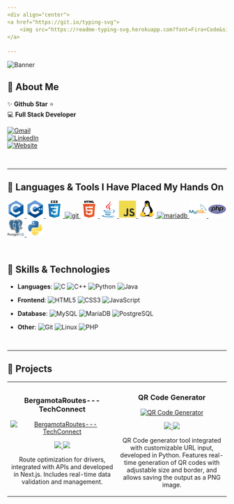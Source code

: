 ```yaml
---
<div align="center">
<a href="https://git.io/typing-svg">
    <img src="https://readme-typing-svg.herokuapp.com?font=Fira+Code&size=40&weight=700&duration=2000&pause=1000&color=8B0000&center=true&vCenter=true&width=435&lines=Hi+There!%F0%9F%91%8B;I%C2%B4m++CaesarCode+%F0%9F%92%BB" alt="Typing SVG" />
</a>

---
```

  
  <img src="https://github.com/ICaesarI/ICaesarI/blob/main/bannerProfile.gif?raw=true" alt="Banner" />
</div>

## 🔴 About Me

✨ **Github Star** ⭐  
💻 **Full Stack Developer**  


[![Gmail](https://img.shields.io/badge/Gmail-D14836?style=for-the-badge&logo=gmail&logoColor=white)](mailto:cesar.gonzalez.anayaDev@gmail.com)  
[![LinkedIn](https://img.shields.io/badge/LinkedIn-%230077B5.svg?style=for-the-badge&logo=linkedin&logoColor=white)](https://www.linkedin.com/in/cesar-gonzalez-anaya)  
[![Website](https://img.shields.io/badge/Website-000000?style=for-the-badge&logo=website&logoColor=white)](https://tu-sitio-web.com)  

</div>

<br>


---

## 🔴 Languages & Tools I Have Placed My Hands On 

<p align="left"> 
  <a href="https://www.cprogramming.com/" target="_blank" rel="noreferrer"> 
    <img src="https://raw.githubusercontent.com/devicons/devicon/master/icons/c/c-original.svg" alt="c" width="40" height="40"/> 
  </a> 
  <a href="https://www.w3schools.com/cpp/" target="_blank" rel="noreferrer"> 
    <img src="https://raw.githubusercontent.com/devicons/devicon/master/icons/cplusplus/cplusplus-original.svg" alt="cplusplus" width="40" height="40"/> 
  </a> 
  <a href="https://www.w3schools.com/css/" target="_blank" rel="noreferrer"> 
    <img src="https://raw.githubusercontent.com/devicons/devicon/master/icons/css3/css3-original-wordmark.svg" alt="css3" width="40" height="40"/> 
  </a> 
  <a href="https://git-scm.com/" target="_blank" rel="noreferrer"> 
    <img src="https://www.vectorlogo.zone/logos/git-scm/git-scm-icon.svg" alt="git" width="40" height="40"/> 
  </a> 
  <a href="https://www.w3.org/html/" target="_blank" rel="noreferrer"> 
    <img src="https://raw.githubusercontent.com/devicons/devicon/master/icons/html5/html5-original-wordmark.svg" alt="html5" width="40" height="40"/> 
  </a> 
  <a href="https://www.java.com" target="_blank" rel="noreferrer"> 
    <img src="https://raw.githubusercontent.com/devicons/devicon/master/icons/java/java-original.svg" alt="java" width="40" height="40"/> 
  </a> 
  <a href="https://developer.mozilla.org/en-US/docs/Web/JavaScript" target="_blank" rel="noreferrer"> 
    <img src="https://raw.githubusercontent.com/devicons/devicon/master/icons/javascript/javascript-original.svg" alt="javascript" width="40" height="40"/> 
  </a> 
  <a href="https://www.linux.org/" target="_blank" rel="noreferrer"> 
    <img src="https://raw.githubusercontent.com/devicons/devicon/master/icons/linux/linux-original.svg" alt="linux" width="40" height="40"/> 
  </a> 
  <a href="https://mariadb.org/" target="_blank" rel="noreferrer"> 
    <img src="https://www.vectorlogo.zone/logos/mariadb/mariadb-icon.svg" alt="mariadb" width="40" height="40"/> 
  </a> 
  <a href="https://www.mysql.com/" target="_blank" rel="noreferrer"> 
    <img src="https://raw.githubusercontent.com/devicons/devicon/master/icons/mysql/mysql-original-wordmark.svg" alt="mysql" width="40" height="40"/> 
  </a> 
  <a href="https://www.php.net" target="_blank" rel="noreferrer"> 
    <img src="https://raw.githubusercontent.com/devicons/devicon/master/icons/php/php-original.svg" alt="php" width="40" height="40"/> 
  </a> 
  <a href="https://www.postgresql.org" target="_blank" rel="noreferrer"> 
    <img src="https://raw.githubusercontent.com/devicons/devicon/master/icons/postgresql/postgresql-original-wordmark.svg" alt="postgresql" width="40" height="40"/> 
  </a> 
  <a href="https://www.python.org" target="_blank" rel="noreferrer"> 
    <img src="https://raw.githubusercontent.com/devicons/devicon/master/icons/python/python-original.svg" alt="python" width="40" height="40"/> 
  </a> 
</p>

<br>

## 🔴 Skills & Technologies 

- **Languages**: 
  ![C](https://img.shields.io/badge/-C-A8B9CC?style=flat&logo=c&logoColor=black) 
  ![C++](https://img.shields.io/badge/-C++-00599C?style=flat&logo=c%2B%2B&logoColor=white) 
  ![Python](https://img.shields.io/badge/-Python-3776AB?style=flat&logo=python&logoColor=white) 
  ![Java](https://img.shields.io/badge/-Java-007396?style=flat&logo=java&logoColor=white)
  
- **Frontend**: 
  ![HTML5](https://img.shields.io/badge/-HTML5-E34F26?style=flat&logo=html5&logoColor=white) 
  ![CSS3](https://img.shields.io/badge/-CSS3-1572B6?style=flat&logo=css3&logoColor=white) 
  ![JavaScript](https://img.shields.io/badge/-JavaScript-F7DF1E?style=flat&logo=javascript&logoColor=black)

- **Database**: 
  ![MySQL](https://img.shields.io/badge/-MySQL-4479A1?style=flat&logo=mysql&logoColor=white) 
  ![MariaDB](https://img.shields.io/badge/-MariaDB-003545?style=flat&logo=mariadb&logoColor=white) 
  ![PostgreSQL](https://img.shields.io/badge/-PostgreSQL-4169E1?style=flat&logo=postgresql&logoColor=white)

- **Other**: 
  ![Git](https://img.shields.io/badge/-Git-F05032?style=flat&logo=git&logoColor=white) 
  ![Linux](https://img.shields.io/badge/-Linux-FCC624?style=flat&logo=linux&logoColor=black) 
  ![PHP](https://img.shields.io/badge/-PHP-777BB4?style=flat&logo=php&logoColor=white)

<br>

---

## 🔴 Projects
<table>
<tr>
<td width="50%">
<h3 align="center">BergamotaRoutes---TechConnect</h3>
<div align="center">
<a href="https://github.com/ICaesarI/BergamotaRoutes---TechConnect" target="_blank"><img src="ProyectsImg/BergamotaRoutes---TechConnect.png" width="400" alt="BergamotaRoutes---TechConnect"></a>
<p>
<a href="https://github.com/ICaesarI/BergamotaRoutes---TechConnect" target="_blank">
<img src="https://img.shields.io/badge/CÓDIGO-ff9?style=for-the-badge&logo=github&logoColor=black">
</a>
<a href="#" target="_blank">
<img src="https://img.shields.io/badge/-Demo-green?style=for-the-badge&color=fbfc40">
</a>
</p>
<p>Route optimization for drivers, integrated with APIs and developed in Next.js. Includes real-time data validation and management.</p>
</div>
</td>

<td width="50%">
<h3 align="center">QR Code Generator</h3>
<div align="center">
<a href="https://github.com/ICaesarI/qr-code-generator" target="_blank"><img src="ProyectsImg/QR_Code-_Generator.png" width="400" alt="QR Code Generator"></a>
<p>
<a href="https://github.com/ICaesarI/qr_code-_generator" target="_blank">
<img src="https://img.shields.io/badge/CÓDIGO-ff9?style=for-the-badge&logo=github&logoColor=black">
</a>
<a href="#" target="_blank">
<img src="https://img.shields.io/badge/-Demo-green?style=for-the-badge&color=fbfc40">
</a>
</p>
<p>QR Code generator tool integrated with customizable URL input, developed in Python. Features real-time generation of QR codes with adjustable size and border, and allows saving the output as a PNG image.</p>
</div>
</td>
</tr>
</table>

